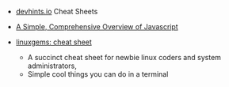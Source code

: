 
* [devhints.io](https://devhints.io/) Cheat Sheets

* [A Simple, Comprehensive Overview of Javascript](https://betterexplained.com/articles/the-single-page-javascript-overview/)

* [linuxgems: cheat sheet](https://github.com/kevinthew/linuxgems/blob/master/cheat_sheet.org.sh)
    * A succinct cheat sheet for newbie linux coders and system administrators, 
    * Simple cool things you can do in a terminal